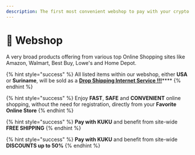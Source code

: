 ```yaml
---
description: The first most convenient webshop to pay with your crypto
---
```


# 🛒 Webshop

A very broad products offering from various top Online Shopping sites like Amazon, Walmart, Best Buy, Lowe's and Home Depot.

{% hint style="success" %}
All listed items within our webshop, either **USA** or **Suriname**, will be sold as a [**Drop Shipping Internet Service !!!**](../../knowledge-center/vocabulary.md)****
{% endhint %}

{% hint style="success" %}
Enjoy **FAST**, **SAFE** and **CONVENIENT** online shopping, without the need for registration, directly from your **Favorite Online Store**
{% endhint %}

{% hint style="success" %}
**Pay with KUKU** and benefit from site-wide **FREE SHIPPING**
{% endhint %}

{% hint style="success" %}
**Pay with KUKU** and benefit from site-wide **DISCOUNTS up to 50%**
{% endhint %}
